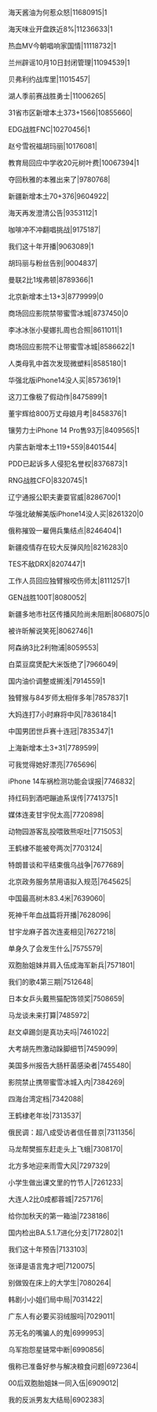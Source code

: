 海天酱油为何惹众怒|11680915|1

海天味业开盘跌近8%|11236633|1

热血MV今朝唱响家国情|11118732|1

兰州辟谣10月10日封闭管理|11094539|1

贝弗利约战库里|11015457|

湖人季前赛战胜勇士|11006265|

31省市区新增本土373+1566|10855660|

EDG战胜FNC|10270456|1

赵兮雪祝福胡玛丽|10176081|

教育局回应中学收20元树叶费|10067394|1

夺回秋雅的本雅出来了|9780768|

新疆新增本土70+376|9604922|

海天再发澄清公告|9353112|1

咖啡冲不冲翻唱挑战|9175187|

我们这十年开播|9063089|1

胡玛丽与粉丝告别|9004837|

曼联2比1埃弗顿|8789366|1

北京新增本土13+3|8779999|0

商场回应影院禁带蜜雪冰城|8737450|0

李冰冰张小斐娜扎周也合照|8611011|1

商场回应影院不让带蜜雪冰城|8586622|1

人类母乳中首次发现微塑料|8585180|1

华强北版iPhone14没人买|8573619|1

这刀工像极了假动作|8475899|1

董宇辉给800万丈母娘月考|8458376|1

镶劳力士iPhone 14 Pro售93万|8409565|1

内蒙古新增本土119+559|8401544|

PDD已起诉多人侵犯名誉权|8376873|1

RNG战胜CFO|8320745|1

辽宁通报公职夫妻耍官威|8286700|1

华强北破解美版iPhone14没人买|8261320|0

俄称摧毁一雇佣兵集结点|8246404|1

新疆疫情存在较大反弹风险|8216283|0

TES不敌DRX|8207447|1

工作人员回应独臂猴咬伤师太|8111257|1

GEN战胜100T|8080052|

新疆多地市社区传播风险尚未阻断|8068075|0

被许昕解说笑死|8062746|1

阿森纳3比2利物浦|8059553|

白菜豆腐煲配大米饭绝了|7966049|

国内油价调整或搁浅|7914559|1

独臂猴与84岁师太相伴多年|7857837|1

大妈连打7小时麻将中风|7836184|1

中国男团世乒赛十连冠|7835347|1

上海新增本土3+31|7789599|

可我觉得她好漂亮|7765696|

iPhone 14车祸检测功能会误报|7746832|

持红码到酒吧蹦迪系误传|7741375|1

媒体连麦甘宇倪太高|7720898|

动物园游客乱投喂致熊呕吐|7715053|

王鹤棣不能被夸两次|7703124|

特朗普谈和平结束俄乌战争|7677689|

北京政务服务禁用语拟入规范|7645625|

中国最高树木83.4米|7639060|

死神千年血战篇将开播|7628096|

甘宇龙麻子首次连麦相见|7627218|

单身久了会发生什么|7575579|

双胞胎姐妹并肩入伍成海军新兵|7571801|

我们的歌4第三期|7512648|

日本女乒头戴熊猫配饰领奖|7508659|

马龙谈未来打算|7485972|

赵文卓踢剑是真功夫吗|7461022|

大考胡先煦激动跺脚细节|7459099|

美国多州报告大肠杆菌感染者|7455480|

影院禁止携带蜜雪冰城入内|7384269|

四海台湾定档|7342088|

王鹤棣老年妆|7313537|

俄民调：超八成受访者信任普京|7311356|

马龙帮樊振东赶走头上飞蛾|7308170|

北方多地迎来雨雪大风|7297329|

小学生做出课文里的竹节人|7261233|

大连人2比0成都蓉城|7257176|

给你加秋天的第一箱油|7238186|

国内检出BA.5.1.7进化分支|7172802|1

我们这十年预告|7133103|

张译是语言鬼才吧|7120075|

别做毁在床上的大学生|7080264|

韩剧小小姐们局中局|7031422|

广东人有必要买羽绒服吗|7029011|

苏无名的嘴骗人的鬼|6999953|

乌军抱怨星链常中断|6990856|

俄称已准备好参与解决粮食问题|6972364|

00后双胞胎姐妹一同入伍|6909012|

我的反派男友大结局|6902383|

